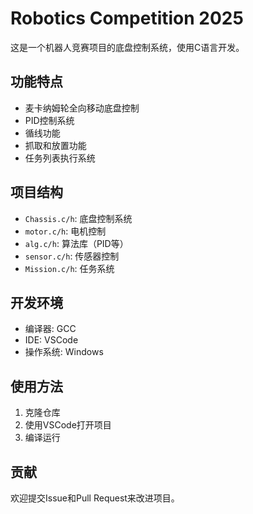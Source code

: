 # Robotics Competition 2025

这是一个机器人竞赛项目的底盘控制系统，使用C语言开发。

## 功能特点

- 麦卡纳姆轮全向移动底盘控制
- PID控制系统
- 循线功能
- 抓取和放置功能
- 任务列表执行系统

## 项目结构

- `Chassis.c/h`: 底盘控制系统
- `motor.c/h`: 电机控制
- `alg.c/h`: 算法库（PID等）
- `sensor.c/h`: 传感器控制
- `Mission.c/h`: 任务系统

## 开发环境

- 编译器: GCC
- IDE: VSCode
- 操作系统: Windows

## 使用方法

1. 克隆仓库
2. 使用VSCode打开项目
3. 编译运行

## 贡献

欢迎提交Issue和Pull Request来改进项目。 